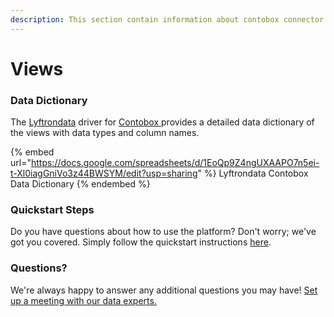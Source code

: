```yaml
---
description: This section contain information about contobox connector views information
---
```


# Views

### Data Dictionary

The [Lyftrondata](https://www.lyftrondata.com/) driver for [Contobox](https://www.lyftrondata.com/integration/Contobox/)[ ](https://www.lyftrondata.com/integration/contobox/)provides a detailed data dictionary of the views with data types and column names.

{% embed url="https://docs.google.com/spreadsheets/d/1EoQp9Z4ngUXAAPO7n5ei-t-Xl0iagGniVo3z44BWSYM/edit?usp=sharing" %}
Lyftrondata Contobox Data Dictionary
{% endembed %}

### Quickstart Steps

Do you have questions about how to use the platform? Don't worry; we've got you covered. Simply follow the quickstart instructions [here](../../../../quickstart-steps.md).

### Questions? <a href="#questions" id="questions"></a>

We're always happy to answer any additional questions you may have! [Set up a meeting with our data experts.](https://www.lyftrondata.com/book-a-meeting/)


